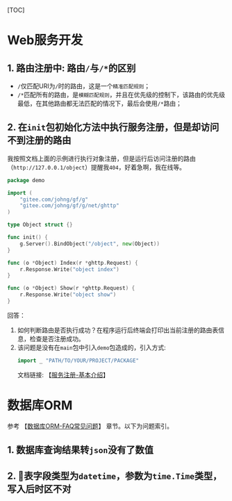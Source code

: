 [TOC]

# Web服务开发

## 1. 路由注册中: 路由`/`与`/*`的区别

- `/`仅匹配URI为`/`时的路由，这是一个`精准匹配规则`；
- `/*`匹配所有的路由，是`模糊匹配规则`，并且在优先级的控制下，该路由的优先级最低，在其他路由都无法匹配的情况下，最后会使用`/*`路由；

## 2. 在`init`包初始化方法中执行服务注册，但是却访问不到注册的路由
我按照文档上面的示例进行执行对象注册，但是运行后访问注册的路由（`http://127.0.0.1/object`）提醒我`404`，好着急啊，我在线等。
```go
package demo

import (
    "gitee.com/johng/gf/g"
    "gitee.com/johng/gf/g/net/ghttp"
)

type Object struct {}

func init() {
    g.Server().BindObject("/object", new(Object))
}

func (o *Object) Index(r *ghttp.Request) {
    r.Response.Write("object index")
}

func (o *Object) Show(r *ghttp.Request) {
    r.Response.Write("object show")
}
```

回答：

1. 如何判断路由是否执行成功？在程序运行后终端会打印出当前注册的路由表信息，检查是否注册成功。
1. 该问题是没有在`main`包中引入`demo`包造成的，引入方式:
    ```go
    import _ "PATH/TO/YOUR/PROJECT/PACKAGE"
    ```
    文档链接: 【[服务注册-基本介绍](net/ghttp/service/index.md)】



# 数据库ORM

参考 【[数据库ORM-FAQ常见问题](database/orm/faq.md)】 章节。以下为问题索引。

## 1. 数据库查询结果转`json`没有了数值
## 2. 表字段类型为`datetime`，参数为`time.Time`类型，写入后时区不对






